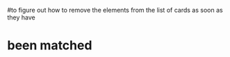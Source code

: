 #to figure out how to remove the elements from the list of cards as soon as they have
# been matched 